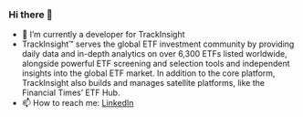 ### Hi there 👋

- 🔭 I’m currently a developer for TrackInsight
- TrackInsight™ serves the global ETF investment community by providing daily data and in-depth analytics on over 6,300 ETFs listed worldwide, alongside powerful ETF screening and selection tools and independent insights into the global ETF market. In addition to the core platform, TrackInsight also builds and manages satellite platforms, like the Financial Times’ ETF Hub.
- 📫 How to reach me: [LinkedIn](https://www.linkedin.com/in/jared-flomen/)
